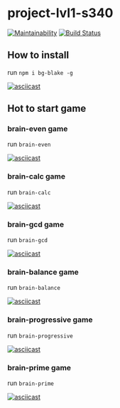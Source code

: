 # project-lvl1-s340

[![Maintainability](https://api.codeclimate.com/v1/badges/ef87f045d4fcd1c2c70d/maintainability)](https://codeclimate.com/github/qblake/project-lvl1-s340/maintainability)
[![Build Status](https://travis-ci.org/qblake/project-lvl1-s340.svg?branch=master)](https://travis-ci.org/qblake/project-lvl1-s340)

## How to install
run `npm i bg-blake -g`

[![asciicast](https://asciinema.org/a/RLzyEZsFEP9fqupTa2MlkYDg2.png)](https://asciinema.org/a/RLzyEZsFEP9fqupTa2MlkYDg2)

## Hot to start game
### brain-even game
run `brain-even`

[![asciicast](https://asciinema.org/a/ZA9yH6GzIZ3Cl4T3uvcfPGMvd.png)](https://asciinema.org/a/ZA9yH6GzIZ3Cl4T3uvcfPGMvd)

### brain-calc game
run `brain-calc`

[![asciicast](https://asciinema.org/a/TGrVHaPELt6S0MLe15nNE1gFl.png)](https://asciinema.org/a/TGrVHaPELt6S0MLe15nNE1gFl)

### brain-gcd game
run `brain-gcd`

[![asciicast](https://asciinema.org/a/NRIyZqzvM5GUWh1nSnl8slMyX.png)](https://asciinema.org/a/NRIyZqzvM5GUWh1nSnl8slMyX)

### brain-balance game
run `brain-balance`

[![asciicast](https://asciinema.org/a/pWg8urQu3jAtGT6wnxJDrGHne.png)](https://asciinema.org/a/pWg8urQu3jAtGT6wnxJDrGHne)

### brain-progressive game
run `brain-progressive`

[![asciicast](https://asciinema.org/a/qgDIWe1LITu2R6CTM2csTKT7A.png)](https://asciinema.org/a/qgDIWe1LITu2R6CTM2csTKT7A)

### brain-prime game
run `brain-prime`

[![asciicast](https://asciinema.org/a/BRirBmlH5jvzs5NkSutNkNB4R.png)](https://asciinema.org/a/BRirBmlH5jvzs5NkSutNkNB4R)
